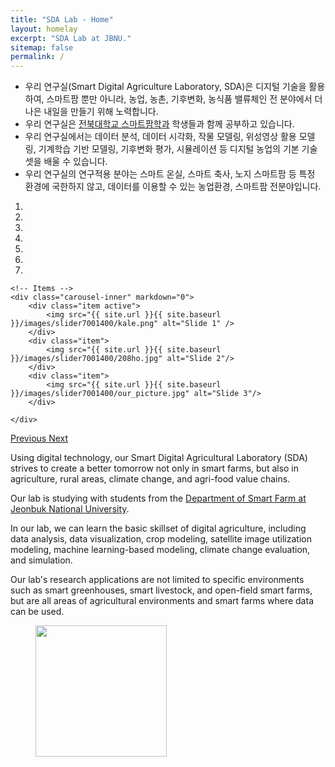 ```yaml
---
title: "SDA Lab - Home"
layout: homelay
excerpt: "SDA Lab at JBNU."
sitemap: false
permalink: /
---
```


* 우리 연구실(Smart Digital Agriculture Laboratory, SDA)은 디지털 기술을 활용하여, 스마트팜 뿐만 아니라, 농업, 농촌, 기후변화, 농식품 밸류체인 전 분야에서 더 나은 내일을 만들기 위해 노력합니다.
* 우리 연구실은 [전북대학교 스마트팜학과](https://sfarm.jbnu.ac.kr) 학생들과 함께 공부하고 있습니다.
* 우리 연구실에서는 데이터 분석, 데이터 시각화, 작물 모델링, 위성영상 활용 모델링, 기계학습 기반 모델링, 기후변화 평가, 시뮬레이션 등 디지털 농업의 기본 기술 셋을   배울 수 있습니다.
* 우리 연구실의 연구적용 분야는 스마트 온실, 스마트 축사, 노지 스마트팜 등 특정 환경에 국한하지 않고, 데이터를 이용할 수 있는 농업환경, 스마트팜 전분야입니다.


<div markdown="0" id="carousel" class="carousel slide" data-ride="carousel" data-interval="4000" data-pause="hover" >
    <!-- Menu -->
    <ol class="carousel-indicators">
        <li data-target="#carousel" data-slide-to="0" class="active"></li>
        <li data-target="#carousel" data-slide-to="1"></li>
        <li data-target="#carousel" data-slide-to="2"></li>
        <li data-target="#carousel" data-slide-to="3"></li>
        <li data-target="#carousel" data-slide-to="4"></li>
        <li data-target="#carousel" data-slide-to="5"></li>
        <li data-target="#carousel" data-slide-to="6"></li>
    </ol>

    <!-- Items -->
    <div class="carousel-inner" markdown="0">
        <div class="item active">
            <img src="{{ site.url }}{{ site.baseurl }}/images/slider7001400/kale.png" alt="Slide 1" />
        </div>
        <div class="item">
            <img src="{{ site.url }}{{ site.baseurl }}/images/slider7001400/208ho.jpg" alt="Slide 2"/>
        </div>
        <div class="item">
            <img src="{{ site.url }}{{ site.baseurl }}/images/slider7001400/our_picture.jpg" alt="Slide 3"/>
        </div>

    </div>
  <a class="left carousel-control" href="#carousel" role="button" data-slide="prev">
    <span class="glyphicon glyphicon-chevron-left" aria-hidden="true"></span>
    <span class="sr-only">Previous</span>
  </a>
  <a class="right carousel-control" href="#carousel" role="button" data-slide="next">
    <span class="glyphicon glyphicon-chevron-right" aria-hidden="true"></span>
    <span class="sr-only">Next</span>
  </a>
</div>





Using digital technology, our Smart Digital Agricultural Laboratory (SDA) strives to create a better tomorrow not only in smart farms, but also in agriculture, rural areas, climate change, and agri-food value chains.

Our lab is studying with students from the [Department of Smart Farm at Jeonbuk National University](https://sfarm.jbnu.ac.kr).

In our lab, we can learn the basic skillset of digital agriculture, including data analysis, data visualization, crop modeling, satellite image utilization modeling, machine learning-based modeling, climate change evaluation, and simulation.

Our lab's research applications are not limited to specific environments such as smart greenhouses, smart livestock, and open-field smart farms, but are all areas of agricultural environments and smart farms where data can be used.

<figure class="fourth">
  <img src="{{ site.url }}{{ site.baseurl }}/images/logopic/sf_logo.png" style="width: 210px">

[//]: # (  <img src="{{ site.url }}{{ site.baseurl }}/images/logopic/Logo_Nanofront.jpg" style="width: 110px">)

[//]: # (  <img src="{{ site.url }}{{ site.baseurl }}/images/logopic/Logo_NWO.jpg" style="width: 120px">)

[//]: # (  <img src="{{ site.url }}{{ site.baseurl }}/images/logopic/Logo_ERC.jpg" style="width: 110px">)
</figure>

